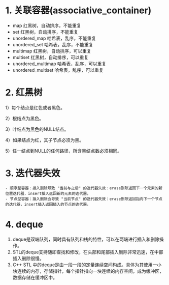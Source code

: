 # 1. 关联容器(associative_container)
- map                红黑树，自动排序，不能重复
- set                红黑树，自动排序，不能重复
- unordered_map      哈希表，乱序，不能重复
- unordered_set      哈希表，乱序，不能重复
- multimap           红黑树，自动排序，可以重复
- multiset           红黑树，自动排序，可以重复
- unordered_multimap 哈希表，乱序，可以重复
- unordered_multiset 哈希表，乱序，可以重复

# 2. 红黑树
1）每个结点是红色或者黑色。

2）根结点为黑色。

3）叶结点为黑色的NULL结点。

4）如果结点为红，其子节点必须为黑。

5）任一结点到NULL的任何路径，所含黑结点数必须相同。

# 3. 迭代器失效
    - 顺序型容器：插入删除导致 "当前与之后" 的迭代器失效：erase删除返回下一个元素的新位置迭代器，insert插入返回新的元素的迭代器。
    - 节点型容器：插入删除会导致 "当前节点" 的迭代器失效：erase删除返回指向下一个节点的迭代器，insert插入返回插入的节点的迭代器。

# 4. deque
1. deque是双端队列，同时具有队列和栈的特性，可以在两端进行插入和删除操作。
2. STL的deque支持随即查找和修改，在头部和尾部插入删除非常迅速，在中部插入删除很慢。
3. C++ STL 中的deque是由一段一段的定量连续空间构成。具体为其使用一小块连续的内存，存储指针，每个指针指向一块连续的内存空间，成为缓冲区，数据存储在缓冲区中。
